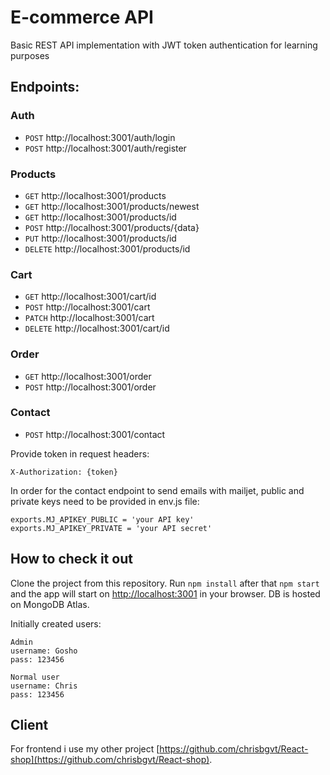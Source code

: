 # E-commerce API

Basic REST API implementation with JWT token authentication for learning purposes
## Endpoints:
### Auth
- `POST` http://localhost:3001/auth/login 
- `POST` http://localhost:3001/auth/register
### Products
- `GET` http://localhost:3001/products
- `GET` http://localhost:3001/products/newest
- `GET` http://localhost:3001/products/id
- `POST` http://localhost:3001/products/{data}
- `PUT` http://localhost:3001/products/id
- `DELETE` http://localhost:3001/products/id
### Cart
- `GET` http://localhost:3001/cart/id
- `POST` http://localhost:3001/cart
- `PATCH` http://localhost:3001/cart
- `DELETE` http://localhost:3001/cart/id
### Order
- `GET` http://localhost:3001/order
- `POST` http://localhost:3001/order
### Contact
- `POST` http://localhost:3001/contact


Provide token in request headers:
```
X-Authorization: {token}
```

In order for the contact endpoint to send emails with mailjet, public and private keys need to be provided in env.js file:
```
exports.MJ_APIKEY_PUBLIC = 'your API key'
exports.MJ_APIKEY_PRIVATE = 'your API secret'
```


## How to check it out

Clone the project from this repository. Run `npm install` after that `npm start` and the app will start on [http://localhost:3001](http://localhost:3001) in your browser. DB is hosted on MongoDB Atlas.

Initially created users:
```
Admin
username: Gosho
pass: 123456
```
```
Normal user
username: Chris
pass: 123456
```

## Client

For frontend i use my other project [https://github.com/chrisbgvt/React-shop](https://github.com/chrisbgvt/React-shop).